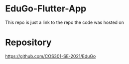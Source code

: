 # EduGo-Flutter-App
This repo is just a link to the repo the code was hosted on

# Repository
https://github.com/COS301-SE-2021/EduGo
